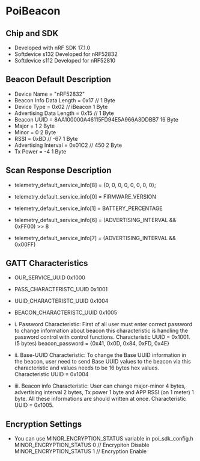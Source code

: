 # PoiBeacon

## Chip and SDK

- Developed with nRF SDK 17.1.0
- Softdevice s132 Developed for nRF52832
- Softdevice s112 Developed for nRF52810

## Beacon Default Description

- Device Name                    = "nRF52832"
- Beacon Info Data Length        =  0x17   //                          1 Byte
- Device Type                    =  0x02   //  iBeacon                 1  Byte
- Advertising Data Length        =  0x15   //                          1  Byte       
- Beacon UUID                    =  8AA100000A46115FD94E5A966A3DDBB7   16 Byte
- Major                          =  1                                  2  Byte
- Minor                          =  0                                  2  Byte
- RSSI                           =  0xBD   // -67                      1  Byte   
- Advertising Interval           =  0x01C2 // 450                      2  Byte
- Tx Power                       =  -4                                 1  Byte

## Scan Response Description

- telemetry_default_service_info[8]  = {0, 0, 0, 0, 0, 0, 0, 0};

- telemetry_default_service_info[0]  = FIRMWARE_VERSION
- telemetry_default_service_info[1]  = BATTERY_PERCENTAGE
- telemetry_default_service_info[6]  = (ADVERTISING_INTERVAL && 0xFF00) >> 8
- telemetry_default_service_info[7]  = (ADVERTISING_INTERVAL && 0x00FF)

## GATT Characteristics

- OUR_SERVICE_UUID            0x1000 
- PASS_CHARACTERISTC_UUID     0x1001 
- UUID_CHARACTERISTC_UUID     0x1004 
- BEACON_CHARACTERISTC_UUID   0x1005 


- i. Password Characteristic: First of all user must enter correct password to change  information about beacon this characteristic is handling the password control with control functions. Characteristic UUID = 0x1001. (5 bytes)
beacon_password  =  {0x41, 0x0D, 0x84, 0xFD, 0x4E}


- ii. Base-UUID Characteristic: To change the Base UUID information in the beacon, user need to send Base UUID values to the beacon via this characteristic and values needs to be 16 bytes hex values. Characteristic UUID = 0x1004

- iii. Beacon info Characteristic: User can change major-minor 4 bytes, advertising interval 2 bytes, Tx power 1 byte and APP RSSI (on 1 meter) 1 byte. All these informations are should written at once. Characteristic UUID = 0x1005.

## Encryption Settings

- You can use MINOR_ENCRYPTION_STATUS variable in poi_sdk_config.h
  MINOR_ENCRYPTION_STATUS  0  // Encrypiton Disable
  MINOR_ENCRYPTION_STATUS  1  // Encryption Enable
